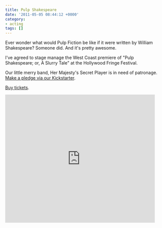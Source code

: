 ```yaml
---
title: Pulp Shakespeare
date: '2011-05-05 08:44:12 +0000'
category:
- acting
tags: []
---
```


Ever wonder what would Pulp Fiction be like if it were written by William
Shakespeare? Someone did. And it's pretty awesome.

I've agreed to stage manage the West Coast premiere of "Pulp Shakespeare; or, A
Slurry Tale" at the Hollywood Fringe Festival.

Our little merry band, Her Majesty's Secret Player is in need of patronage.
[Make a pledge via our
Kickstarter](https://www.kickstarter.com/projects/560939718/pulp-shakespeare).

[Buy tickets](https://www.hollywoodfringe.org/projects/466).

<iframe frameborder="0" height="410px"
src="https://www.kickstarter.com/projects/560939718/pulp-shakespeare/widget/video.html"
width="480px"></iframe>
